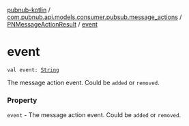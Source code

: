 [pubnub-kotlin](../../index.md) / [com.pubnub.api.models.consumer.pubsub.message_actions](../index.md) / [PNMessageActionResult](index.md) / [event](./event.md)

# event

`val event: `[`String`](https://kotlinlang.org/api/latest/jvm/stdlib/kotlin/-string/index.html)

The message action event. Could be `added` or `removed`.

### Property

`event` - The message action event. Could be `added` or `removed`.
